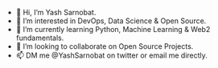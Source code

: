 - 👋 Hi, I’m Yash Sarnobat.
- 👀 I’m interested in DevOps, Data Science & Open Source.
- 🌱 I’m currently learning Python, Machine Learning & Web2 fundamentals. 
- 💞️ I’m looking to collaborate on Open Source Projects.
- 📫 DM me @YashSarnobat on twitter or email me directly. 

<!---
YashSarnobat/YashSarnobat is a ✨ special ✨ repository because its `README.md` (this file) appears on your GitHub profile.
You can click the Preview link to take a look at your changes.
--->
